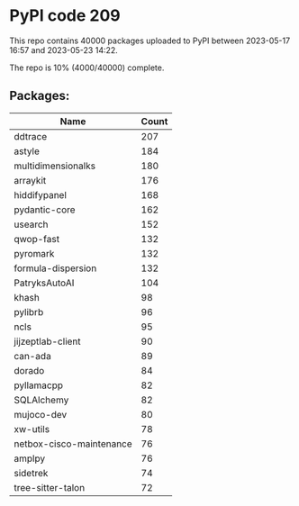 # PyPI code 209

This repo contains 40000 packages uploaded to PyPI between 
2023-05-17 16:57 and 2023-05-23 14:22.

The repo is 10% (4000/40000) complete.

## Packages:

| Name  | Count |
| ----- | ----- |
| ddtrace | 207 |
| astyle | 184 |
| multidimensionalks | 180 |
| arraykit | 176 |
| hiddifypanel | 168 |
| pydantic-core | 162 |
| usearch | 152 |
| qwop-fast | 132 |
| pyromark | 132 |
| formula-dispersion | 132 |
| PatryksAutoAI | 104 |
| khash | 98 |
| pylibrb | 96 |
| ncls | 95 |
| jijzeptlab-client | 90 |
| can-ada | 89 |
| dorado | 84 |
| pyllamacpp | 82 |
| SQLAlchemy | 82 |
| mujoco-dev | 80 |
| xw-utils | 78 |
| netbox-cisco-maintenance | 76 |
| amplpy | 76 |
| sidetrek | 74 |
| tree-sitter-talon | 72 |


